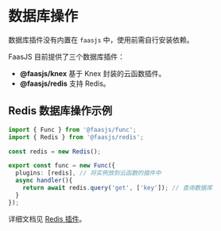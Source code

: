 # 数据库操作

数据库插件没有内置在 `faasjs` 中，使用前需自行安装依赖。

FaasJS 目前提供了三个数据库插件：

- **@faasjs/knex** 基于 Knex 封装的云函数插件。
- **@faasjs/redis** 支持 Redis。

## Redis 数据库操作示例

```typescript
import { Func } from '@faasjs/func';
import { Redis } from '@faasjs/redis';

const redis = new Redis();

export const func = new Func({
  plugins: [redis], // 将实例放到云函数的插件中
  async handler(){
    return await redis.query('get', ['key']); // 查询数据库
  }
});
```

详细文档见 [Redis 插件](https://faasjs.com/doc/redis/)。
